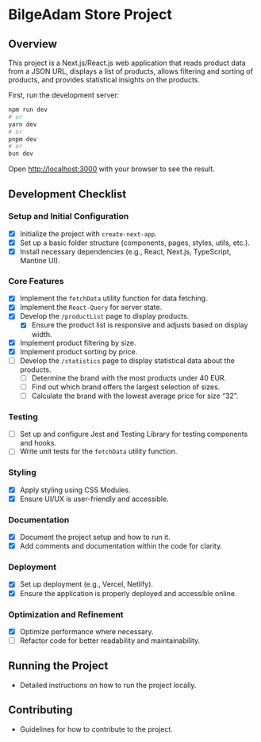 # BilgeAdam Store Project

## Overview

This project is a Next.js/React.js web application that reads product data from a JSON URL, displays a list of products, allows filtering and sorting of products, and provides statistical insights on the products.

First, run the development server:

```bash
npm run dev
# or
yarn dev
# or
pnpm dev
# or
bun dev
```

Open [http://localhost:3000](http://localhost:3000) with your browser to see the result.

## Development Checklist

### Setup and Initial Configuration

- [x] Initialize the project with `create-next-app`.
- [x] Set up a basic folder structure (components, pages, styles, utils, etc.).
- [x] Install necessary dependencies (e.g., React, Next.js, TypeScript, Mantine UI).

### Core Features

- [x] Implement the `fetchData` utility function for data fetching.
- [x] Implement the `React-Query` for server state.
- [x] Develop the `/productList` page to display products.
  - [x] Ensure the product list is responsive and adjusts based on display width.
- [x] Implement product filtering by size.
- [x] Implement product sorting by price.
- [ ] Develop the `/statistics` page to display statistical data about the products.
  - [ ] Determine the brand with the most products under 40 EUR.
  - [ ] Find out which brand offers the largest selection of sizes.
  - [ ] Calculate the brand with the lowest average price for size “32”.

### Testing

- [ ] Set up and configure Jest and Testing Library for testing components and hooks.
- [ ] Write unit tests for the `fetchData` utility function.

### Styling

- [x] Apply styling using CSS Modules.
- [x] Ensure UI/UX is user-friendly and accessible.

### Documentation

- [x] Document the project setup and how to run it.
- [x] Add comments and documentation within the code for clarity.

### Deployment

- [x] Set up deployment (e.g., Vercel, Netlify).
- [x] Ensure the application is properly deployed and accessible online.

### Optimization and Refinement

- [x] Optimize performance where necessary.
- [ ] Refactor code for better readability and maintainability.

## Running the Project

- Detailed instructions on how to run the project locally.

## Contributing

- Guidelines for how to contribute to the project.
